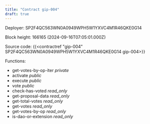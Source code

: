 ```yaml
---
title: "Contract gip-004"
draft: true
---
```

Deployer: SP2F4QC563WN0A0949WPH5W1YXVC4M1R46QKE0G14


 



Block height: 166165 (2024-09-16T07:05:01.000Z)

Source code: {{<contractref "gip-004" SP2F4QC563WN0A0949WPH5W1YXVC4M1R46QKE0G14 gip-004>}}

Functions:

* get-votes-by-op-iter _private_
* activate _public_
* execute _public_
* vote _public_
* check-has-voted _read_only_
* get-proposal-data _read_only_
* get-total-votes _read_only_
* get-votes _read_only_
* get-votes-by-op _read_only_
* is-dao-or-extension _read_only_
